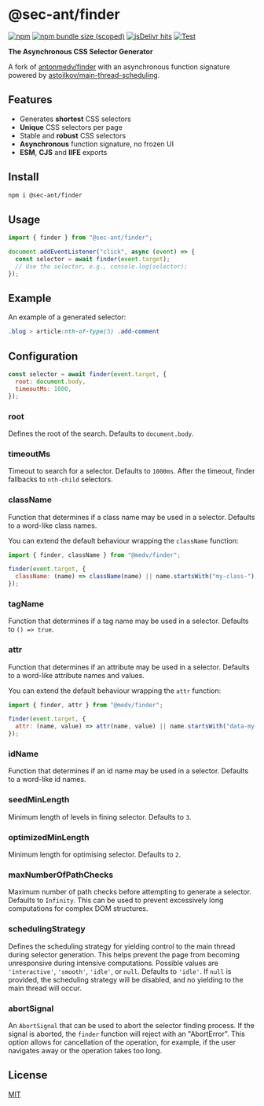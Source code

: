 # @sec-ant/finder

[![npm](https://img.shields.io/npm/v/@sec-ant/finder)](https://www.npmjs.com/package/@sec-ant/finder/v/latest) [![npm bundle size (scoped)](https://img.shields.io/bundlephobia/minzip/@sec-ant/finder)](https://www.npmjs.com/package/@sec-ant/finder/v/latest) [![jsDelivr hits](https://img.shields.io/jsdelivr/npm/hm/@sec-ant/finder?color=%23ff5627)](https://cdn.jsdelivr.net/npm/@sec-ant/finder@latest/) [![Test](https://github.com/Sec-ant/finder/actions/workflows/test.yml/badge.svg)](https://github.com/Sec-ant/finder/actions/workflows/test.yml)

**The Asynchronous CSS Selector Generator**

A fork of [antonmedv/finder](https://github.com/antonmedv/finder) with an asynchronous function signature powered by [astoilkov/main-thread-scheduling](https://github.com/astoilkov/main-thread-scheduling).

## Features

- Generates **shortest** CSS selectors
- **Unique** CSS selectors per page
- Stable and **robust** CSS selectors
- **Asynchronous** function signature, no frozen UI
- **ESM**, **CJS** and **IIFE** exports

## Install

```bash
npm i @sec-ant/finder
```

## Usage

```ts
import { finder } from "@sec-ant/finder";

document.addEventListener("click", async (event) => {
  const selector = await finder(event.target);
  // Use the selector, e.g., console.log(selector);
});
```

## Example

An example of a generated selector:

```css
.blog > article:nth-of-type(3) .add-comment
```

## Configuration

```js
const selector = await finder(event.target, {
  root: document.body,
  timeoutMs: 1000,
});
```

### root

Defines the root of the search. Defaults to `document.body`.

### timeoutMs

Timeout to search for a selector. Defaults to `1000ms`. After the timeout, finder fallbacks to `nth-child` selectors.

### className

Function that determines if a class name may be used in a selector. Defaults to a word-like class names.

You can extend the default behaviour wrapping the `className` function:

```js
import { finder, className } from "@medv/finder";

finder(event.target, {
  className: (name) => className(name) || name.startsWith("my-class-"),
});
```

### tagName

Function that determines if a tag name may be used in a selector. Defaults to `() => true`.

### attr

Function that determines if an attribute may be used in a selector. Defaults to a word-like attribute names and values.

You can extend the default behaviour wrapping the `attr` function:

```js
import { finder, attr } from "@medv/finder";

finder(event.target, {
  attr: (name, value) => attr(name, value) || name.startsWith("data-my-attr-"),
});
```

### idName

Function that determines if an id name may be used in a selector. Defaults to a word-like id names.

### seedMinLength

Minimum length of levels in fining selector. Defaults to `3`.

### optimizedMinLength

Minimum length for optimising selector. Defaults to `2`.

### maxNumberOfPathChecks

Maximum number of path checks before attempting to generate a selector. Defaults to `Infinity`. This can be used to prevent excessively long computations for complex DOM structures.

### schedulingStrategy

Defines the scheduling strategy for yielding control to the main thread during selector generation. This helps prevent the page from becoming unresponsive during intensive computations. Possible values are `'interactive'`, `'smooth'`, `'idle'`, or `null`. Defaults to `'idle'`. If `null` is provided, the scheduling strategy will be disabled, and no yielding to the main thread will occur.

### abortSignal

An `AbortSignal` that can be used to abort the selector finding process. If the signal is aborted, the `finder` function will reject with an "AbortError". This option allows for cancellation of the operation, for example, if the user navigates away or the operation takes too long.

## License

[MIT](LICENSE)

